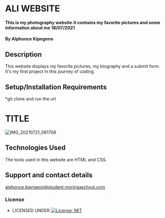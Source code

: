 # ALI WEBSITE
#### This is my photography website.It contains my favorite pictures and some information about me  18/07/2021
#### By **Alphonce Kipngeno**
## Description
This website displays my favorite pictures, my biography and a submit form.
It's my first project in this journey of coding.
## Setup/Installation Requirements
*git clone and run the url
# TITLE
![IMG_20210721_061706](https://user-images.githubusercontent.com/87495436/126438221-916f2b07-4f4b-40b9-af1d-b793377a4336.jpg)
## Technologies Used
The tools used in this website are HTML and CSS.
## Support and contact details
 alphonce.kipngeno@student.moringaschool.com
### License
* LICENSED UNDER  [![License: MIT](https://img.shields.io/badge/License-MIT-yellow.svg)](License)
